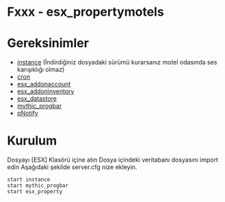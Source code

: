 # Fxxx - esx_propertymotels


# Gereksinimler

+ [instance](https://github.com/ESX-Org/instance) (İndirdiğiniz dosyadaki sürümü kurarsanız motel odasında ses karışıklığı olmaz)
+ [cron](https://github.com/ESX-Org/cron)
+ [esx_addonaccount](https://github.com/ESX-Org/esx_addonaccount)
+ [esx_addoninventory](https://github.com/ESX-Org/esx_addoninventory)
+ [esx_datastore](https://github.com/ESX-Org/esx_datastore)
+ [mythic_progbar](https://forum.fivem.net/t/dev-resource-mythic-progress-bar/527607)
+ [pNotify](https://forum.fivem.net/t/release-pnotify-in-game-js-notifications-using-noty/20659)

# Kurulum

Dosyayı [ESX] Klasörü içine atın
Dosya içindeki veritabanı dosyasını import edin
Aşağıdaki şekilde server.cfg nize ekleyin.
```
start instance
start mythic_progbar
start esx_property
```
